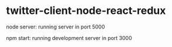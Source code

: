 # twitter-client-node-react-redux

node server:
running server in port 5000

npm start:
running development server in port 3000


